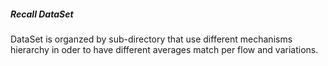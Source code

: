 ##### Recall DataSet

DataSet is organzed by sub-directory that use different mechanisms hierarchy in oder to have different averages match per flow and variations.